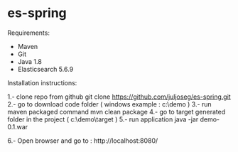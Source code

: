 # es-spring

Requirements:
-	Maven 
-	Git 
-	Java 1.8
-	Elasticsearch 5.6.9

Installation instructions:

1.- clone repo from github 
git clone https://github.com/juljoseg/es-spring.git
2.- go to download code folder ( windows example : c:\demo )
3.- run maven packaged command 
         	 mvn clean package
4.- go to target generated folder in the project ( c:\demo\target )
5.- run application
    	 java -jar demo-0.1.war

6.- Open browser and go to : http://localhost:8080/
